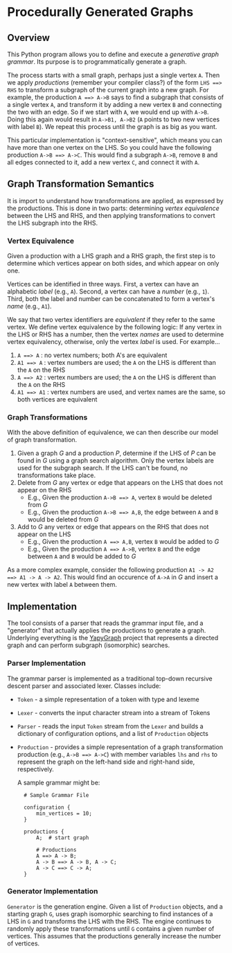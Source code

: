 # Procedurally Generated Graphs

## Overview

This Python program allows you to define and execute a _generative graph  grammar_. Its purpose is to programmatically generate a graph. 

The process starts with a small graph, perhaps just a single vertex `A`. Then we apply _productions_ (remember your compiler class?) of the form `LHS ==> RHS` to transform a subgraph of the current graph into a new graph. For example, the production `A ==> A->B` says to find a subgraph that consists of a single vertex `A`, and transform it by adding a new vertex `B` and connecting the two with an edge. So if we start with `A`, we would end up with `A->B`. Doing this again would result in `A->B1, A->B2` (`A` points to two new vertices with label `B`). We repeat this process until the graph is as big as you want.

This particular implementation is "context-sensitive", which means you can have more than one vertex on the LHS. So you could have the following production `A->B ==> A->C`. This would find a subgraph `A->B`, remove `B` and all edges connected to it, add a new vertex `C`, and connect it with `A`.

## Graph Transformation Semantics

It is import to understand how transformations are applied, as expressed by the productions. This is done in two parts: determining _vertex equivalence_ between the LHS and RHS, and then applying transformations to convert the LHS subgraph into the RHS.

### Vertex Equivalence

Given a production with a LHS graph and a RHS graph, the first step is to determine which vertices appear on both sides, and which appear on only one. 

Vertices can be identified in three ways. First, a vertex can have an alphabetic _label_  (e.g., `A`). Second, a vertex can have a _number_ (e.g., `1`). Third, both the label and number can be concatenated to form a vertex's _name_ (e.g., `A1`).

We say that two vertex identifiers are _equivalent_ if they refer to the same vertex. We define vertex equivalence by the following logic: If any vertex in the LHS or RHS has a number, then the vertex *names* are used to determine vertex equivalency, otherwise, only the vertex *label* is used. For example...

1. `A ==> A`  : no vertex numbers; both A's are equivalent
2. `A1 ==> A` : vertex numbers are used; the `A` on the LHS is different than the `A` on the RHS
3. `A ==> A2` : vertex numbers are used; the `A` on the LHS is different than the `A` on the RHS
4. `A1 ==> A1` : vertex numbers are used, and vertex names are the same, so both vertices are equivalent

### Graph Transformations

With the above definition of equivalence, we can then describe our model of graph transformation. 

1. Given a graph _G_ and a production _P_, determine if the LHS of _P_ can be found in _G_ using a graph search algorithm. Only the vertex labels are used for the subgraph search. If the LHS can't be found, no transformations take place.
2. Delete from _G_ any vertex or edge that appears on the LHS that does not appear on the RHS
	* E.g., Given the production `A->B ==> A`, vertex `B` would be deleted from _G_
	* E.g., Given the production `A->B ==> A,B`, the edge between `A` and `B` would be deleted from _G_
3. Add to _G_ any vertex or edge that appears on the RHS that does not appear on the LHS
	* E.g., Given the production `A ==> A,B`, vertex `B` would be added to _G_
	* E.g., Given the production `A ==> A->B`, vertex `B` and the edge between `A` and `B` would be added to _G_ 

As a more complex example, consider the following production `A1 -> A2 ==> A1 -> A -> A2`. This would find an occurence of `A->A` in _G_ and insert a new vertex with label `A` between them.

## Implementation

The tool consists of a parser that reads the grammar input file, and a 
"generator" that actually applies the productions to generate a graph. Underlying everything is the [YapyGraph](https://github.com/drobertadams/YapyGraph) project that represents a directed graph and can perform subgraph (isomorphic) searches.

### Parser  Implementation

The grammar parser is implemented as a traditional top-down recursive descent
parser and associated lexer. Classes include:

- `Token` - a simple representation of a token with type and lexeme
- `Lexer` - converts the input character stream into a stream of Tokens
- `Parser` - reads the input `Token` stream from the `Lexer` and builds a dictionary of configuration options, and a list of `Production` objects
- `Production` - provides a simple representation of a graph transformation production (e.g., `A->B ==> A->C`) with member variables `lhs` and `rhs`  to represent the graph on the left-hand side and right-hand side, respectively.
  
  A sample grammar might be:

		# Sample Grammar File

		configuration {
			min_vertices = 10;
		}

		productions {
			A;	# start graph

			# Productions
			A ==> A -> B;
			A -> B ==> A -> B, A -> C;
			A -> C ==> C -> A;
		}
		


### Generator  Implementation

`Generator` is the generation engine. Given a list of
`Production` objects, and a starting graph `G`, uses graph
isomorphic searching to find instances of a LHS in `G` and transforms the LHS with the RHS.  The engine continues to randomly apply these transformations until `G` contains a given number of vertices. This assumes that the productions generally increase the number of vertices.
